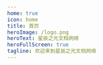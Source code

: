 ```yaml
---
home: true
icon: home
title: 首页
heroImage: /logo.png
heroText: 星辰之光文档网络
heroFullScreen: true
tagline: 欢迎来到星辰之光文档网络
---
```


